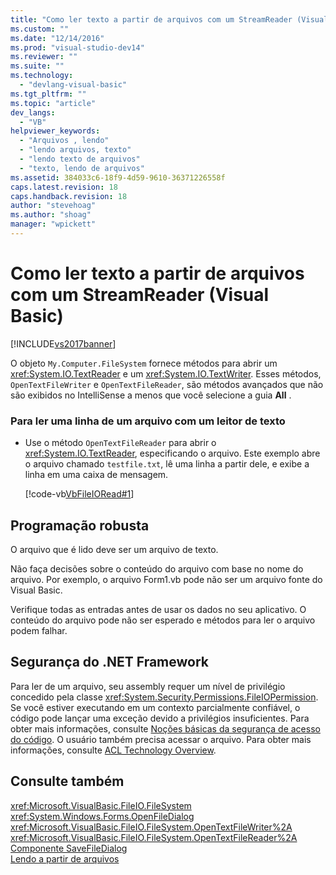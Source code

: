 ```yaml
---
title: "Como ler texto a partir de arquivos com um StreamReader (Visual Basic) | Microsoft Docs"
ms.custom: ""
ms.date: "12/14/2016"
ms.prod: "visual-studio-dev14"
ms.reviewer: ""
ms.suite: ""
ms.technology: 
  - "devlang-visual-basic"
ms.tgt_pltfrm: ""
ms.topic: "article"
dev_langs: 
  - "VB"
helpviewer_keywords: 
  - "Arquivos , lendo"
  - "lendo arquivos, texto"
  - "lendo texto de arquivos"
  - "texto, lendo de arquivos"
ms.assetid: 384033c6-18f9-4d59-9610-36371226558f
caps.latest.revision: 18
caps.handback.revision: 18
author: "stevehoag"
ms.author: "shoag"
manager: "wpickett"
---
```

# Como ler texto a partir de arquivos com um StreamReader (Visual Basic)
[!INCLUDE[vs2017banner](../../../../csharp/includes/vs2017banner.md)]

O objeto `My.Computer.FileSystem` fornece métodos para abrir um <xref:System.IO.TextReader> e um <xref:System.IO.TextWriter>.  Esses métodos, `OpenTextFileWriter` e `OpenTextFileReader`, são métodos avançados que não são exibidos no IntelliSense a menos que você selecione a guia **All** .  
  
### Para ler uma linha de um arquivo com um leitor de texto  
  
-   Use o método `OpenTextFileReader` para abrir o <xref:System.IO.TextReader>, especificando o arquivo.  Este exemplo abre o arquivo chamado `testfile.txt`, lê uma linha a partir dele, e exibe a linha em uma caixa de mensagem.  
  
     [!code-vb[VbFileIORead#1](../../../../visual-basic/developing-apps/programming/drives-directories-files/codesnippet/VisualBasic/how-to-read-text-from-files-with-a-streamreader_1.vb)]  
  
## Programação robusta  
 O arquivo que é lido deve ser um arquivo de texto.  
  
 Não faça decisões sobre o conteúdo do arquivo com base no nome do arquivo.  Por exemplo, o arquivo Form1.vb pode não ser um arquivo fonte do Visual Basic.  
  
 Verifique todas as entradas antes de usar os dados no seu aplicativo.  O conteúdo do arquivo pode não ser esperado e métodos para ler o arquivo podem falhar.  
  
## Segurança do .NET Framework  
 Para ler de um arquivo, seu assembly requer um nível de privilégio concedido pela classe <xref:System.Security.Permissions.FileIOPermission>.  Se você estiver executando em um contexto parcialmente confiável, o código pode lançar uma exceção devido a privilégios insuficientes.  Para obter mais informações, consulte [Noções básicas da segurança de acesso do código](../Topic/Code%20Access%20Security%20Basics.md).  O usuário também precisa acessar o arquivo.  Para obter mais informações, consulte [ACL Technology Overview](http://msdn.microsoft.com/pt-br/06fbf66d-6f02-4378-b863-b2f12e349045).  
  
## Consulte também  
 <xref:Microsoft.VisualBasic.FileIO.FileSystem>   
 <xref:System.Windows.Forms.OpenFileDialog>   
 <xref:Microsoft.VisualBasic.FileIO.FileSystem.OpenTextFileWriter%2A>   
 <xref:Microsoft.VisualBasic.FileIO.FileSystem.OpenTextFileReader%2A>   
 [Componente SaveFileDialog](../Topic/SaveFileDialog%20Component%20\(Windows%20Forms\).md)   
 [Lendo a partir de arquivos](../../../../visual-basic/developing-apps/programming/drives-directories-files/reading-from-files.md)